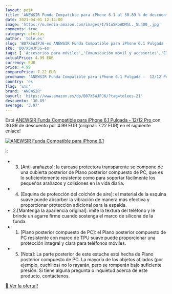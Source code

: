 ```yaml
---
layout: post
title: 'ANEWSIR Funda Compatible para iPhone 6.1 al 30.89 % de descuento'
date: 2021-04-01 12:14:00
image: 'https://m.media-amazon.com/images/I/51u5KoADMhL._SL400_.jpg'
comments: true
category: ofertas
author: 'tole.es'
slug: 'B07X5WJPJ6-es ANEWSIR Funda Compatible para iPhone 6.1 Pulgada - 12/12 Pro'
sku: 'B07X5WJPJ6-es'
tags: [ 'Accesorios para móviles','Comunicación móvil y accesorios','Electrónica','Fundas y carcasas para teléfonos móviles','anewsir','iphone', ]
actualPrice: 4.99 EUR
currency: EUR
price: 4.99
comparePrice: 7.22 EUR
prodname: 'ANEWSIR Funda Compatible para iPhone 6.1 Pulgada -  12/12 Pro '
country: 'es'
flag: '🇪🇸'
brand: 'ANEWSIR'
buyurl: 'https://www.amazon.es/dp/B07X5WJPJ6/?tag=tolees-21'
descuento: '30.89'
average: '3.97'
---
```


Está [ANEWSIR Funda Compatible para iPhone 6.1 Pulgada -  12/12 Pro ](https://www.amazon.es/dp/B07X5WJPJ6/?tag=tolees-21) con 30.89 de descuento por 4.99 EUR (original: 7.22 EUR) en el siguiente enlace!

[![ANEWSIR Funda Compatible para iPhone 6.1](https://m.media-amazon.com/images/I/51u5KoADMhL._SL400_.jpg)](https://www.amazon.es/dp/B07X5WJPJ6/?tag=tolees-21)

ℹ️:

- 3. [Anti-arañazos]: la carcasa protectora transparente se compone de una cubierta posterior de Plano posterior compuesto de PC, que es lo suficientemente resistente como para soportar fácilmente los pequeños arañazos y colisiones en la vida diaria.
- 4. [Esquina de protección del colchón de aire]: el material de la esquina suave puede absorber la vibración de manera más efectiva y proporcionar protección adicional para la espalda.
- 2.[Mantenga la apariencia original]: imite la textura del teléfono y le brinde un agarre firme cuando sostenga el marco de silicona de la funda.
- 1. [Plano posterior compuesto de PC]: el Plano posterior compuesto de PC resistente con marco de TPU suave puede proporcionar una protección integral y clara para teléfonos móviles.
- 5. [Nota]: La parte posterior de este estuche está hecha de Plano posterior compuesto de PC. La mayoría de los objetos afilados (por ejemplo, cuchillos) no lo rayarán, pero se romperán bajo suficiente presión. Si tiene alguna pregunta o inquietud acerca de este producto, contáctenos.

[🛒 Ver la oferta!!](https://www.amazon.es/dp/B07X5WJPJ6/?tag=tolees-21)
